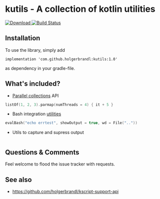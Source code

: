 # kutils - A collection of kotlin utilities

[ ![Download](https://img.shields.io/badge/Maven%20Central-1.0-orange) ](https://mvnrepository.com/artifact/com.github.holgerbrandl/kutils)  [![Build Status](https://github.com/holgerbrandl/krangl/workflows/build/badge.svg)](https://github.com/holgerbrandl/kutils/actions?query=workflow%3Abuild)

## Installation

To use the library, simply add

```
implementation 'com.github.holgerbrandl:kutils:1.0'
```

as dependency in your gradle-file.

## What's included?

* [Parallel collections](src/main/kotlin/de/mpicbg/scicomp/kutils/ParCollections.kt) API

```kotlin
listOf(1, 2, 3).parmap(numThreads = 4) { it + 5 }
```

* Bash integration [utilities](src/main/kotlin/de/mpicbg/scicomp/kutils/Bash.kt)

```kotlin
evalBash("echo errtest", showOutput = true, wd = File(".."))
```

* Utils to capture and supress output

```
```

## Questions & Comments

Feel welcome to flood the issue tracker with requests.

## See also

* https://github.com/holgerbrandl/kscript-support-api
